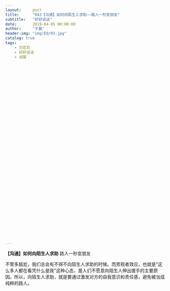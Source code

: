 ```yaml
---
layout:     post
title:      "043【沟通】如何向陌生人求助——路人一秒变朋友"
subtitle:   "好好说话"
date:       2019-04-05 00:00:00
author:     "于磊"
header-img: "img/EQ/03.jpg"
catalog: true
tags:
    - 刘京京
    - 好好说话
    - 说服









































---
```


  

 **【沟通】如何向陌生人求助**
 路人一秒变朋友
 

  

 不管多尴尬，我们总会有不得不向陌生人求助的时候。而旁观者效应，也就是“这么多人都在看凭什么是我”这种心态，是人们不愿意向陌生人伸出援手的主要原因。所以，向陌生人求助，就是要通过激发对方的自我意识和责任感，避免被当成纯粹的路人。

 